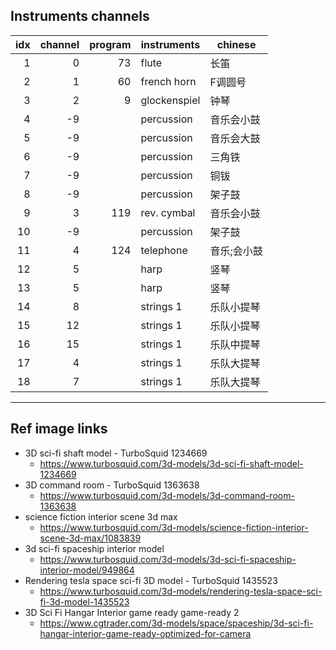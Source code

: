 ## Instruments channels

idx | channel | program | instruments  | chinese
---:|--------:|--------:|--------------|--------
  1 |       0 |      73 | flute        | 长笛
  2 |       1 |      60 | french horn  | F调圆号
  3 |       2 |       9 | glockenspiel | 钟琴
  4 |      -9 |         | percussion   | 音乐会小鼓
  5 |      -9 |         | percussion   | 音乐会大鼓
  6 |      -9 |         | percussion   | 三角铁
  7 |      -9 |         | percussion   | 铜钹
  8 |      -9 |         | percussion   | 架子鼓
  9 |       3 |     119 | rev. cymbal  | 音乐会小鼓
 10 |      -9 |         | percussion   | 架子鼓
 11 |       4 |     124 | telephone    | 音乐;会小鼓
 12 |       5 |         | harp         | 竖琴
 13 |       5 |         | harp         | 竖琴
 14 |       8 |         | strings 1    | 乐队小提琴
 15 |      12 |         | strings 1    | 乐队小提琴
 16 |      15 |         | strings 1    | 乐队中提琴
 17 |       4 |         | strings 1    | 乐队大提琴
 18 |       7 |         | strings 1    | 乐队大提琴

-------------

## Ref image links

* 3D sci-fi shaft model - TurboSquid 1234669
    * https://www.turbosquid.com/3d-models/3d-sci-fi-shaft-model-1234669
* 3D command room - TurboSquid 1363638
    * https://www.turbosquid.com/3d-models/3d-command-room-1363638
* science fiction interior scene 3d max
    * https://www.turbosquid.com/3d-models/science-fiction-interior-scene-3d-max/1083839
* 3d sci-fi spaceship interior model
    * https://www.turbosquid.com/3d-models/3d-sci-fi-spaceship-interior-model/949864
* Rendering tesla space sci-fi 3D model - TurboSquid 1435523
    * https://www.turbosquid.com/3d-models/rendering-tesla-space-sci-fi-3d-model-1435523
* 3D Sci Fi Hangar Interior game ready game-ready 2
    * https://www.cgtrader.com/3d-models/space/spaceship/3d-sci-fi-hangar-interior-game-ready-optimized-for-camera